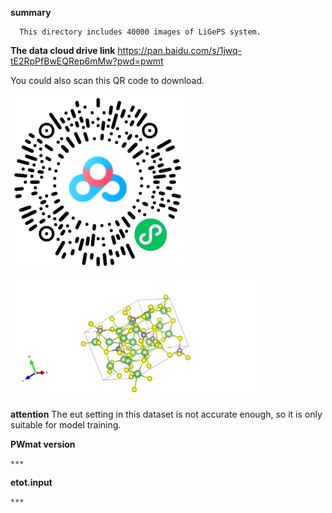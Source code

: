 **summary**

      This directory includes 40000 images of LiGePS system. 
   
**The data cloud drive link**
   https://pan.baidu.com/s/1jwq-tE2RpPfBwEQRep6mMw?pwd=pwmt
   
   You could also scan this QR code to download.

   ![Alt text](LiGePS_QR.jpg)

<div align="left">
<img src="LiGePS.png" width = "80%" />
</div>

**attention**
The eut setting in this dataset is not accurate enough, so it is only suitable for model training.

**PWmat version** 
    
    ***

**etot.input**

    ***




